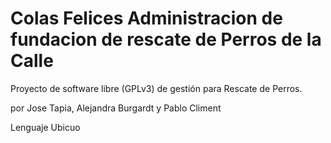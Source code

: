 Colas Felices Administracion de fundacion de rescate de Perros de la Calle
==========================================================================

Proyecto de software libre (GPLv3) de gestión para Rescate de Perros.

por Jose Tapia, Alejandra Burgardt y Pablo Climent

Lenguaje Ubicuo

